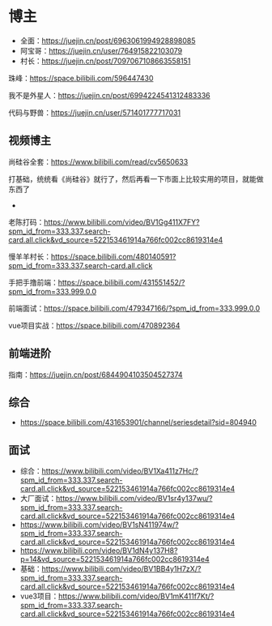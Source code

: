 # 博主

- 全面：https://juejin.cn/post/6963061994928898085
- 阿宝哥：https://juejin.cn/user/764915822103079
- 村长：https://juejin.cn/post/7097067108663558151

珠峰：https://space.bilibili.com/596447430

我不是外星人：https://juejin.cn/post/6994224541312483336

代码与野兽：https://juejin.cn/user/571401777717031



## 视频博主

尚硅谷全套：https://www.bilibili.com/read/cv5650633

打基础，统统看《尚硅谷》就行了，然后再看一下市面上比较实用的项目，就能做东西了

- 

老陈打码：https://www.bilibili.com/video/BV1Gg411X7FY?spm_id_from=333.337.search-card.all.click&vd_source=522153461914a766fc002cc8619314e4

慢羊羊村长：https://space.bilibili.com/480140591?spm_id_from=333.337.search-card.all.click

手把手撸前端：https://space.bilibili.com/431551452/?spm_id_from=333.999.0.0

前端面试：https://space.bilibili.com/479347166/?spm_id_from=333.999.0.0

vue项目实战：https://space.bilibili.com/470892364

## 前端进阶

指南：https://juejin.cn/post/6844904103504527374



## 综合

- https://space.bilibili.com/431653901/channel/seriesdetail?sid=804940



## 面试

- 综合：https://www.bilibili.com/video/BV1Xa411z7Hc/?spm_id_from=333.337.search-card.all.click&vd_source=522153461914a766fc002cc8619314e4
- 大厂面试：https://www.bilibili.com/video/BV1sr4y137wu/?spm_id_from=333.337.search-card.all.click&vd_source=522153461914a766fc002cc8619314e4
- https://www.bilibili.com/video/BV1sN411974w/?spm_id_from=333.337.search-card.all.click&vd_source=522153461914a766fc002cc8619314e4
- https://www.bilibili.com/video/BV1dN4y137H8?p=14&vd_source=522153461914a766fc002cc8619314e4
- 基础：https://www.bilibili.com/video/BV1BB4y1H7zX/?spm_id_from=333.337.search-card.all.click&vd_source=522153461914a766fc002cc8619314e4
- vue3项目：https://www.bilibili.com/video/BV1mK411f7Kt/?spm_id_from=333.337.search-card.all.click&vd_source=522153461914a766fc002cc8619314e4
